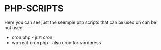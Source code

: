 # PHP-SCRIPTS
Here you can see just the seemple php scripts that can be used on can be not used
* cron.php - just cron
* wp-real-cron.php - also cron for wordpress

